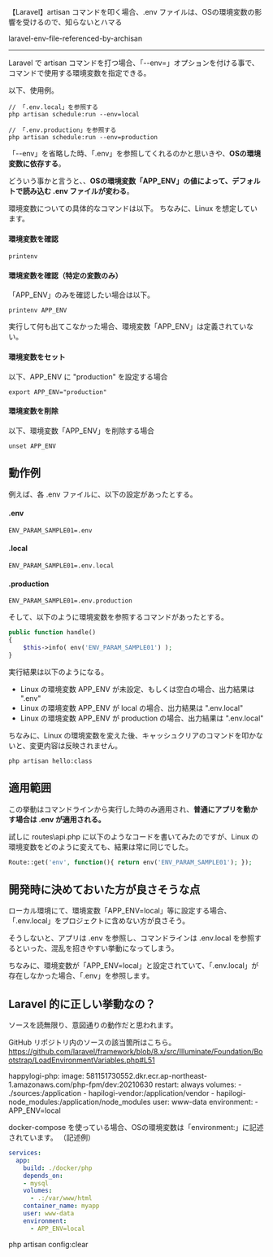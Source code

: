 【Laravel】artisan コマンドを叩く場合、.env ファイルは、OSの環境変数の影響を受けるので、知らないとハマる

laravel-env-file-referenced-by-archisan

________________________________________________________________________________________________

Laravel で artisan コマンドを打つ場合、「--env=」オプションを付ける事で、コマンドで使用する環境変数を指定できる。

以下、使用例。
```
// 「.env.local」を参照する
php artisan schedule:run --env=local

// 「.env.production」を参照する
php artisan schedule:run --env=production
```

「--env」を省略した時、「.env」を参照してくれるのかと思いきや、**OSの環境変数に依存する**。

どういう事かと言うと、、**OSの環境変数「APP_ENV」の値によって、デフォルトで読み込む .env ファイルが変わる**。

環境変数についての具体的なコマンドは以下。
ちなみに、Linux を想定しています。

#### 環境変数を確認
```
printenv
```

#### 環境変数を確認（特定の変数のみ）
「APP_ENV」のみを確認したい場合は以下。
```
printenv APP_ENV
```
実行して何も出てこなかった場合、環境変数「APP_ENV」は定義されていない。


#### 環境変数をセット
以下、APP_ENV に "production" を設定する場合
```
export APP_ENV="production"
```

#### 環境変数を削除
以下、環境変数「APP_ENV」を削除する場合
```
unset APP_ENV
```

## 動作例
例えば、各 .env ファイルに、以下の設定があったとする。
#### .env
```
ENV_PARAM_SAMPLE01=.env
```
#### .local
```
ENV_PARAM_SAMPLE01=.env.local
```

#### .production
```
ENV_PARAM_SAMPLE01=.env.production
```

そして、以下のように環境変数を参照するコマンドがあったとする。
```php
public function handle()
{
    $this->info( env('ENV_PARAM_SAMPLE01') );
}
```

実行結果は以下のようになる。

 * Linux の環境変数 APP_ENV が未設定、もしくは空白の場合、出力結果は ".env"
 * Linux の環境変数 APP_ENV が local の場合、出力結果は ".env.local"
 * Linux の環境変数 APP_ENV が production の場合、出力結果は ".env.local"

ちなみに、Linux の環境変数を変えた後、キャッシュクリアのコマンドを叩かないと、変更内容は反映されません。
```
php artisan hello:class
```


## 適用範囲
この挙動はコマンドラインから実行した時のみ適用され、**普通にアプリを動かす場合は .env が適用される。**

試しに routes\api.php に以下のようなコードを書いてみたのですが、Linux の環境変数をどのように変えても、結果は常に同じでした。
```php
Route::get('env', function(){ return env('ENV_PARAM_SAMPLE01'); });
```


## 開発時に決めておいた方が良さそうな点
ローカル環境にて、環境変数「APP_ENV=local」等に設定する場合、「.env.local」をプロジェクトに含めない方が良さそう。

そうしないと、アプリは .env を参照し、コマンドラインは .env.local を参照するといった、混乱を招きやすい挙動になってしまう。

ちなみに、環境変数が「APP_ENV=local」と設定されていて、「.env.local」が存在しなかった場合、「.env」を参照します。


## Laravel 的に正しい挙動なの？
ソースを読無限り、意図通りの動作だと思われます。





GitHub リポジトリ内のソースの該当箇所はこちら。
https://github.com/laravel/framework/blob/8.x/src/Illuminate/Foundation/Bootstrap/LoadEnvironmentVariables.php#L51







  happylogi-php:
    image: 581151730552.dkr.ecr.ap-northeast-1.amazonaws.com/php-fpm/dev:20210630
    restart: always
    volumes:
      - ./sources:/application
      - hapilogi-vendor:/application/vendor
      - hapilogi-node_modules:/application/node_modules
    user: www-data
    environment:
      - APP_ENV=local


docker-compose を使っている場合、OSの環境変数は「environment:」に記述されています。
（記述例）
```yaml
services:
  app:
    build: ./docker/php
    depends_on:
    - mysql
    volumes:
      - .:/var/www/html
    container_name: myapp
    user: www-data
    environment:
      - APP_ENV=local
```

php artisan config:clear